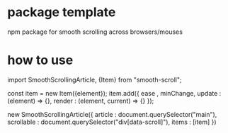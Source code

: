 # package template
npm package for smooth scrolling across browsers/mouses


# how to use

import SmoothScrollingArticle, {Item} from "smooth-scroll";

const item = new Item({element});
item.add({
    ease ,
    minChange,
    update : (element) => {},
    render : (element, current) => {}
});

new SmoothScrollingArticle({
    article : document.querySelector("main"),
    scrollable : document.querySelector("div[data-scroll]"),
    items : [item]
})